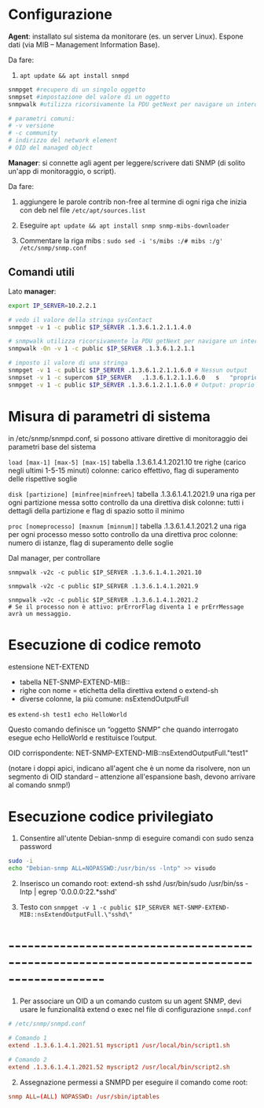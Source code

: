 # Configurazione

**Agent**: installato sul sistema da monitorare (es. un server Linux). Espone dati 
(via MIB – Management Information Base).

Da fare: 

1. ```apt update && apt install snmpd```

```sh
snmpget #recupero di un singolo oggetto
snmpset #impostazione del valore di un oggetto
snmpwalk #utilizza ricorsivamente la PDU getNext per navigare un intero sottoalbero del MIB

# parametri comuni:
# -v versione
# -c community
# indirizzo del network element
# OID del managed object
```

**Manager**: si connette agli agent per leggere/scrivere dati SNMP (di solito un'app di 
monitoraggio, o script).

Da fare:

1. aggiungere le parole contrib non-free al termine di ogni riga che inizia con deb nel 
file  ```/etc/apt/sources.list```

3. Eseguire ```apt update && apt install snmp snmp-mibs-downloader```

2. Commentare la riga mibs : ```sudo sed -i 's/mibs :/# mibs :/g' /etc/snmp/snmp.conf```



## Comandi utili
Lato **manager**:
```sh
export IP_SERVER=10.2.2.1

# vedo il valore della stringa sysContact
snmpget -v 1 -c public $IP_SERVER .1.3.6.1.2.1.1.4.0

# snmpwalk utilizza ricorsivamente la PDU getNext per navigare un intero sottoalbero del MIB
snmpwalk -On -v 1 -c public $IP_SERVER .1.3.6.1.2.1.1

# imposto il valore di una stringa
snmpget -v 1 -c public $IP_SERVER .1.3.6.1.2.1.1.6.0 # Nessun output
snmpset -v 1 -c supercom $IP_SERVER   .1.3.6.1.2.1.1.6.0   s   "proprio qui"
snmpget -v 1 -c public $IP_SERVER .1.3.6.1.2.1.1.6.0 # Output: proprio qui

```

# Misura di parametri di sistema

in /etc/snmp/snmpd.conf, si possono attivare direttive di monitoraggio dei parametri base 
del sistema

```load [max-1] [max-5] [max-15]```
tabella .1.3.6.1.4.1.2021.10
tre righe (carico negli ultimi 1-5-15 minuti)
colonne: carico effettivo, flag di superamento delle rispettive soglie

```disk [partizione] [minfree|minfree%]```
tabella .1.3.6.1.4.1.2021.9
una riga per ogni partizione messa sotto controllo da una direttiva disk
colonne: tutti i dettagli della partizione e flag di spazio sotto il minimo

```proc [nomeprocesso] [maxnum [minnum]]```
tabella .1.3.6.1.4.1.2021.2
una riga per ogni processo messo sotto controllo da una direttiva proc
colonne: numero di istanze, flag di superamento delle soglie


Dal manager, per controllare

```
snmpwalk -v2c -c public $IP_SERVER .1.3.6.1.4.1.2021.10

snmpwalk -v2c -c public $IP_SERVER .1.3.6.1.4.1.2021.9

snmpwalk -v2c -c public $IP_SERVER .1.3.6.1.4.1.2021.2
# Se il processo non è attivo: prErrorFlag diventa 1 e prErrMessage avrà un messaggio.
```

# Esecuzione di codice remoto
estensione NET-EXTEND

- tabella NET-SNMP-EXTEND-MIB::
- righe con nome = etichetta della direttiva extend o extend-sh
- diverse colonne, la più comune: nsExtendOutputFull

es ```extend-sh test1 echo HelloWorld```

Questo comando definisce un “oggetto SNMP” che quando interrogato esegue echo HelloWorld e restituisce l’output.

OID corrispondente: NET-SNMP-EXTEND-MIB::nsExtendOutputFull.\"test1\"

(notare i doppi apici, indicano all'agent che è un nome da risolvere, non un segmento di OID standard – attenzione all'espansione bash, devono arrivare al comando snmp!)

# Esecuzione codice privilegiato
1. Consentire all'utente Debian-snmp di eseguire comandi con sudo senza password
```sh
sudo -i
echo "Debian-snmp ALL=NOPASSWD:/usr/bin/ss -lntp" >> visudo
```
2. Inserisco un comando root:
extend-sh sshd    /usr/bin/sudo /usr/bin/ss -lntp | egrep '0\.0\.0\.0:22.*sshd'

3. Testo con ```snmpget -v 1 -c public $IP_SERVER NET-SNMP-EXTEND-MIB::nsExtendOutputFull.\"sshd\"```

# -------------------------------------------------------------------------------------------

1. Per associare un OID a un comando custom su un agent SNMP, devi usare le funzionalità extend 
o exec nel file di configurazione ```snmpd.conf```

```conf
# /etc/snmp/snmpd.conf

# Comando 1
extend .1.3.6.1.4.1.2021.51 myscript1 /usr/local/bin/script1.sh

# Comando 2
extend .1.3.6.1.4.1.2021.52 myscript2 /usr/local/bin/script2.sh
```

2. Assegnazione permessi a SNMPD per eseguire il comando come root:

```conf
snmp ALL=(ALL) NOPASSWD: /usr/sbin/iptables
```

